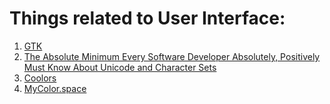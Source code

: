 # Things related to User Interface:
1. [GTK](https://www.gtk.org/)
2. [The Absolute Minimum Every Software Developer Absolutely, Positively Must Know About Unicode and Character Sets](https://www.joelonsoftware.com/2003/10/08/the-absolute-minimum-every-software-developer-absolutely-positively-must-know-about-unicode-and-character-sets-no-excuses/)
3. [Coolors](https://coolors.co/)
4. [MyColor.space](https://mycolor.space/)
